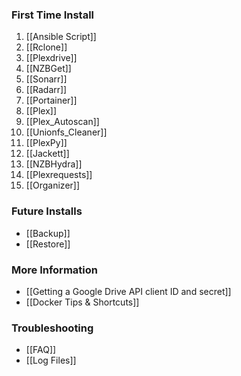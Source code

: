 ### First Time Install ###
1. [[Ansible Script]]
1. [[Rclone]]
1. [[Plexdrive]]
1. [[NZBGet]]
1. [[Sonarr]]
1. [[Radarr]]
1. [[Portainer]]
1. [[Plex]]
1. [[Plex_Autoscan]]
1. [[Unionfs_Cleaner]]
1. [[PlexPy]]
1. [[Jackett]]
1. [[NZBHydra]]
1. [[Plexrequests]]
1. [[Organizer]]

### Future Installs ###
- [[Backup]]
- [[Restore]]

### More Information ###
- [[Getting a Google Drive API client ID and secret]]
- [[Docker Tips & Shortcuts]]

### Troubleshooting ###
- [[FAQ]]
- [[Log Files]]